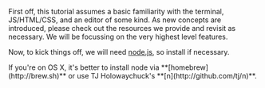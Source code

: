 First off, this tutorial assumes a basic familiarity with the terminal, JS/HTML/CSS, and an editor of some kind.
As new concepts are introduced, please check out the resources we provide and revisit as necessary. We will be
focussing on the very highest level features.

Now, to kick things off, we will need [node.js]("http://nodejs.org/"), so install if necessary.

<div class='NOTE'>
If you're on OS X, it's better to install node via **[homebrew](http://brew.sh)** or
use TJ Holowaychuck's **[n](http://github.com/tj/n)**.
</div>
